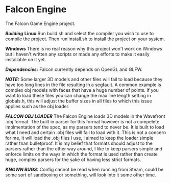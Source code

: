# Falcon Engine
The Falcon Game Engine project.

***Building***
**Linux**
Run build.sh and select the compiler you wish to use to compile the project.
Then run install.sh to install the project on your system.

**Windows**
There is no real reason why this project won't work on Windows but I haven't
written any scripts or made any efforts to make it easily installable on it yet.

***Dependencies:***
Falcon currently depends on OpenGL and GLFW.

***NOTE:***
Some larger 3D models and other files will fail to load because they have
too long lines in the file resulting in a segfault. A common example is
complex obj models with faces that have a huge number of points. If you
want to load these files you can change the max line length setting in
globals.h, this will adjust the buffer sizes in all files to which this
issue applies such as the obj loader.

***FALCON OBJ LOADER***
The Falcon Engine loads 3D models in the Wavefront .obj format.
The built in parser for this format however is not a compelete
implmentation of the spec, as my parsers tend to never be. It is
built to load what I need and certain .obj files will fail to load
with it. This is not a concern for me, it will load the .obj files
I use, I aimed to keep the loader simple rather than bulletproof.
It is my belief that formats should adjust to the parsers rather
than the other way around, I like to keep parsers simple and
enforce limits on the ways in which the format is used rather than
create huge, complex parsers for the sake of having less strict
formats.

***KNOWN BUGS:***
Config cannot be read when running from Steam, could be some sort of
sandboxing or something, will look into it some other time.

